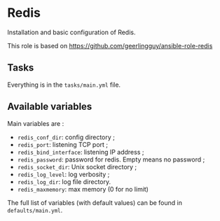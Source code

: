 # Redis

Installation and basic configuration of Redis.

This role is based on https://github.com/geerlingguy/ansible-role-redis

## Tasks

Everything is in the `tasks/main.yml` file.

## Available variables

Main variables are :

* `redis_conf_dir`: config directory ;
* `redis_port`: listening TCP port ;
* `redis_bind_interface`: listening IP address ;
* `redis_password`: password for redis. Empty means no password ;
* `redis_socket_dir`: Unix socket directory ;
* `redis_log_level`: log verbosity ;
* `redis_log_dir`: log file directory.
* `redis_maxmemory`: max memory (0 for no limit)

The full list of variables (with default values) can be found in `defaults/main.yml`.
